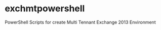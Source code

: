 exchmtpowershell
================

PowerShell Scripts for create  Multi Tennant Exchange 2013 Environment
